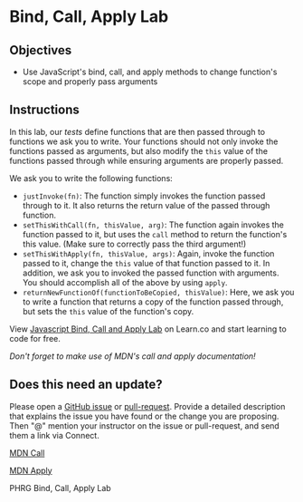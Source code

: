 # Bind, Call, Apply Lab

## Objectives
+ Use JavaScript's bind, call, and apply methods to change function's scope and properly pass arguments


## Instructions

In this lab, our *tests* define functions that are then passed through to functions we ask you to write.  Your functions should not only invoke the functions passed as arguments, but also modify the `this` value of the functions passed through while ensuring arguments are properly passed.   

We ask you to write the following functions:

  + `justInvoke(fn)`: The function simply invokes the function passed through to it.  It also returns the return value of the passed through function.  
  + `setThisWithCall(fn, thisValue, arg)`: The function again invokes the function passed to it, but uses the `call` method to return the function's this value. (Make sure to correctly pass the third argument!)
  + `setThisWithApply(fn, thisValue, args)`: Again, invoke the function passed to it, change the `this` value of that function passed to it.  In addition, we ask you to invoked the passed function with arguments.  You should accomplish all of the above by using `apply`.
  + `returnNewFunctionOf(functionToBeCopied, thisValue)`: Here, we ask you to write a function that returns a copy of the function passed through, but sets the `this` value of the function's copy.

<p class='util--hide'>View <a href='https://learn.co/lessons/js-object-oriented-bind-call-apply-lab'>Javascript Bind, Call and Apply Lab</a> on Learn.co and start learning to code for free.</p>

*Don't forget to make use of MDN's call and apply documentation!*

## Does this need an update?
 Please open a [GitHub issue](https://github.com/learn-co-curriculum/phrg-js-object-oriented-bind-call-apply-this-lab/issues) or [pull-request](https://github.com/learn-co-curriculum/phrg-js-object-oriented-bind-call-apply-this-lab/pulls). Provide a detailed description that explains the issue you have found or the change you are proposing. Then "@" mention your instructor on the issue or pull-request, and send them a link via Connect.

[MDN Call](https://developer.mozilla.org/en-US/docs/Web/JavaScript/Reference/Global_Objects/Function/call)

[MDN Apply](https://developer.mozilla.org/en-US/docs/Web/JavaScript/Reference/Global_Objects/Function/apply)
<p data-visibility='hidden'>PHRG Bind, Call, Apply Lab</p>
